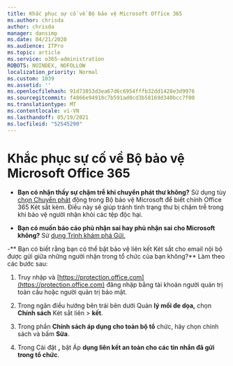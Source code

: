 ```yaml
---
title: Khắc phục sự cố về Bộ bảo vệ Microsoft Office 365
ms.author: chrisda
author: chrisda
manager: dansimp
ms.date: 04/21/2020
ms.audience: ITPro
ms.topic: article
ms.service: o365-administration
ROBOTS: NOINDEX, NOFOLLOW
localization_priority: Normal
ms.custom: 1039
ms.assetid: ''
ms.openlocfilehash: 91d73853d3ea67d6c6954fffb32dd1428e3d9976
ms.sourcegitcommit: f4866e94918c7b591ad0cd3b58169d340bcc7f00
ms.translationtype: MT
ms.contentlocale: vi-VN
ms.lasthandoff: 05/19/2021
ms.locfileid: "52545290"
---
```

# <a name="troubleshooting-microsoft-defender-for-office-365"></a>Khắc phục sự cố về Bộ bảo vệ Microsoft Office 365

- **Bạn có nhận thấy sự chậm trễ khi chuyển phát thư không?** Sử dụng tùy [chọn Chuyển phát](/microsoft-365/security/office-365-security/dynamic-delivery-and-previewing) động trong Bộ bảo vệ Microsoft để biết chính Office 365 Két sắt kèm. Điều này sẽ giúp tránh tình trạng thư bị chậm trễ trong khi bảo vệ người nhận khỏi các tệp độc hại.

- **Bạn có muốn báo cáo phủ nhận sai hay phủ nhận sai cho Microsoft không?** Sử [dụng Trình khám phá Gửi.](https://protection.office.com/reportsubmission)

-** Bạn có biết rằng bạn có thể bật bảo vệ liên kết Két sắt cho email nội bộ được gửi giữa những người nhận trong tổ chức của bạn không?** Làm theo các bước sau:

  1. Truy nhập và [https://protection.office.com](https://protection.office.com) đăng nhập bằng tài khoản người quản trị toàn cầu hoặc người quản trị bảo mật.

  2. Trong ngăn điều hướng bên trái bên dưới Quản **lý mối đe dọa,** chọn **Chính sách** Két sắt liên \> **kết**.

  3. Trong phần **Chính sách áp dụng cho toàn bộ tổ** chức, hãy chọn chính sách và bấm **Sửa**.

  4. Trong Cài đặt **,** bật Áp **dụng liên kết an toàn cho các tin nhắn đã gửi trong tổ chức**.
